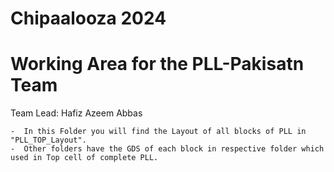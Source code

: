 # Chipaalooza 2024 
# Working Area for the PLL-Pakisatn Team
Team Lead: Hafiz Azeem Abbas

    -  In this Folder you will find the Layout of all blocks of PLL in "PLL_TOP_Layout".
    -  Other folders have the GDS of each block in respective folder which used in Top cell of complete PLL.
    
     
